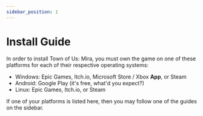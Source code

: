 ```yaml
---
sidebar_position: 1
---
```


# Install Guide

In order to install Town of Us: Mira, you must own the game on one of these platforms for each of their respective operating systems:

- Windows: Epic Games, Itch.io, Microsoft Store / Xbox **App**, or Steam
- Android: Google Play (it's free, what'd you expect?)
- Linux: Epic Games, Itch.io, or Steam

If one of your platforms is listed here, then you may follow one of the guides on the sidebar.